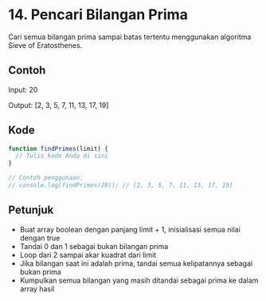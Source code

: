 # 14. Pencari Bilangan Prima

Cari semua bilangan prima sampai batas tertentu menggunakan algoritma Sieve of Eratosthenes.

## Contoh

Input: 20

Output: [2, 3, 5, 7, 11, 13, 17, 19]

## Kode

```javascript
function findPrimes(limit) {
  // Tulis kode Anda di sini
}

// Contoh penggunaan:
// console.log(findPrimes(20)); // [2, 3, 5, 7, 11, 13, 17, 19]
```

## Petunjuk
- Buat array boolean dengan panjang limit + 1, inisialisasi semua nilai dengan true
- Tandai 0 dan 1 sebagai bukan bilangan prima
- Loop dari 2 sampai akar kuadrat dari limit
- Jika bilangan saat ini adalah prima, tandai semua kelipatannya sebagai bukan prima
- Kumpulkan semua bilangan yang masih ditandai sebagai prima ke dalam array hasil
